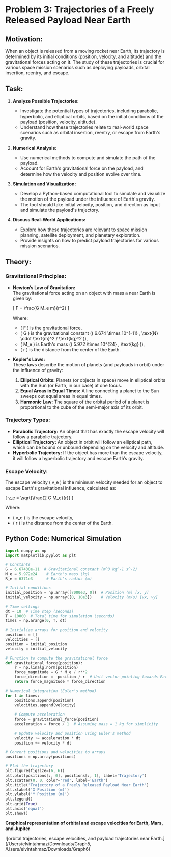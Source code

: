 # Problem 3: Trajectories of a Freely Released Payload Near Earth

## Motivation:
When an object is released from a moving rocket near Earth, its trajectory is determined by its initial conditions (position, velocity, and altitude) and the gravitational forces acting on it. The study of these trajectories is crucial for various space mission scenarios such as deploying payloads, orbital insertion, reentry, and escape.

## Task:
1. **Analyze Possible Trajectories:**
   - Investigate the potential types of trajectories, including parabolic, hyperbolic, and elliptical orbits, based on the initial conditions of the payload (position, velocity, altitude).
   - Understand how these trajectories relate to real-world space scenarios such as orbital insertion, reentry, or escape from Earth's gravity.

2. **Numerical Analysis:**
   - Use numerical methods to compute and simulate the path of the payload.
   - Account for Earth's gravitational force on the payload, and determine how the velocity and position evolve over time.

3. **Simulation and Visualization:**
   - Develop a Python-based computational tool to simulate and visualize the motion of the payload under the influence of Earth's gravity.
   - The tool should take initial velocity, position, and direction as input and simulate the payload's trajectory.
   
4. **Discuss Real-World Applications:**
   - Explore how these trajectories are relevant to space mission planning, satellite deployment, and planetary exploration.
   - Provide insights on how to predict payload trajectories for various mission scenarios.

## Theory:

### Gravitational Principles:
- **Newton’s Law of Gravitation:**  
  The gravitational force acting on an object with mass `m` near Earth is given by:

  \[
  F = \frac{G M_e m}{r^2}
  \]

  Where:
  - \( F \) is the gravitational force,
  - \( G \) is the gravitational constant (\( 6.674 \times 10^{-11} \, \text{N} \cdot \text{m}^2 / \text{kg}^2 \)),
  - \( M_e \) is Earth's mass (\( 5.972 \times 10^{24} \, \text{kg} \)),
  - \( r \) is the distance from the center of the Earth.

- **Kepler's Laws:**  
  These laws describe the motion of planets (and payloads in orbit) under the influence of gravity:
  1. **Elliptical Orbits:** Planets (or objects in space) move in elliptical orbits with the Sun (or Earth, in our case) at one focus.
  2. **Equal Areas in Equal Times:** A line connecting a planet to the Sun sweeps out equal areas in equal times.
  3. **Harmonic Law:** The square of the orbital period of a planet is proportional to the cube of the semi-major axis of its orbit.

### Trajectory Types:
- **Parabolic Trajectory:** An object that has exactly the escape velocity will follow a parabolic trajectory.
- **Elliptical Trajectory:** An object in orbit will follow an elliptical path, which can be bound or unbound depending on the velocity and altitude.
- **Hyperbolic Trajectory:** If the object has more than the escape velocity, it will follow a hyperbolic trajectory and escape Earth’s gravity.

### Escape Velocity:
The escape velocity \( v_e \) is the minimum velocity needed for an object to escape Earth's gravitational influence, calculated as:

\[
v_e = \sqrt{\frac{2 G M_e}{r}}
\]

Where:
- \( v_e \) is the escape velocity,
- \( r \) is the distance from the center of the Earth.

## Python Code: Numerical Simulation

```python
import numpy as np
import matplotlib.pyplot as plt

# Constants
G = 6.67430e-11  # Gravitational constant (m^3 kg^-1 s^-2)
M_e = 5.972e24    # Earth's mass (kg)
R_e = 6371e3      # Earth's radius (m)

# Initial conditions
initial_position = np.array([7000e3, 0])  # Position (m) [x, y]
initial_velocity = np.array([0, 10e3])    # Velocity (m/s) [vx, vy]

# Time settings
dt = 10  # Time step (seconds)
T = 10000  # Total time for simulation (seconds)
times = np.arange(0, T, dt)

# Initialize arrays for position and velocity
positions = []
velocities = []
position = initial_position
velocity = initial_velocity

# Function to compute the gravitational force
def gravitational_force(position):
    r = np.linalg.norm(position)
    force_magnitude = G * M_e / r**2
    force_direction = -position / r  # Unit vector pointing towards Earth's center
    return force_magnitude * force_direction

# Numerical integration (Euler's method)
for t in times:
    positions.append(position)
    velocities.append(velocity)
    
    # Compute acceleration
    force = gravitational_force(position)
    acceleration = force / 1  # Assuming mass = 1 kg for simplicity
    
    # Update velocity and position using Euler's method
    velocity += acceleration * dt
    position += velocity * dt

# Convert positions and velocities to arrays
positions = np.array(positions)

# Plot the trajectory
plt.figure(figsize=(6, 6))
plt.plot(positions[:, 0], positions[:, 1], label='Trajectory')
plt.scatter(0, 0, color='red', label='Earth')
plt.title('Trajectory of a Freely Released Payload Near Earth')
plt.xlabel('X Position (m)')
plt.ylabel('Y Position (m)')
plt.legend()
plt.grid(True)
plt.axis('equal')
plt.show()
```

**Graphical representation of orbital and escape velocities for Earth, Mars, and Jupiter**

![orbital trajectories, escape velocities, and payload trajectories near Earth.](/Users/elvintahmaz/Downloads/Graph5, /Users/elvintahmaz/Downloads/Graph6)